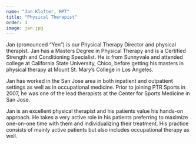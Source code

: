 ```yaml
---
name: "Jan Klofter, MPT"
title: "Physical Therapist"
order: 3
image: jan.jpg
---
```

Jan (pronounced “Yen”) is our Physical Therapy Director and physical therapist. Jan has a Masters Degree in Physical Therapy and is a Certified Strength and Conditioning Specialist. He is from Sunnyvale and attended college at California State University, Chico, before getting his masters in physical therapy at Mount St. Mary’s College in Los Angeles.

Jan has worked in the San Jose area in both inpatient and outpatient settings as well as in occupational medicine. Prior to joining PTR Sports in 2007, he was one of the lead therapists at the Center for Sports Medicine in San Jose.

Jan is an excellent physical therapist and his patients value his hands-on approach.  He takes a very active role in his patients preferring to maximize one-on-one time with them and individualizing their treatment. His practice consists of mainly active patients but also includes occupational therapy as well.
